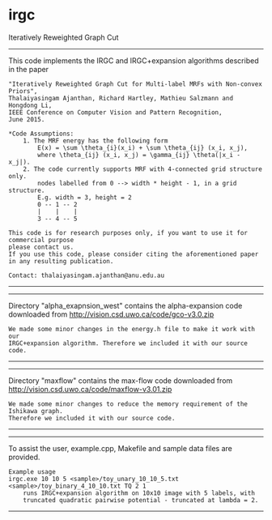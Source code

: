 # irgc
Iteratively Reweighted Graph Cut

-------------------------------------------------------------------------------------------
This code implements the IRGC and IRGC+expansion algorithms	described in the paper 

	"Iteratively Reweighted Graph Cut for Multi-label MRFs with Non-convex Priors", 
	Thalaiyasingam Ajanthan, Richard Hartley, Mathieu Salzmann and Hongdong Li,
	IEEE Conference on Computer Vision and Pattern Recognition,
	June 2015.

	*Code Assumptions:
		1. The MRF energy has the following form
			E(x) = \sum \theta_{i}(x_i) + \sum \theta_{ij} (x_i, x_j), 
			where \theta_{ij} (x_i, x_j) = \gamma_{ij} \theta(|x_i - x_j|).
		2. The code currently supports MRF with 4-connected grid structure only.
			nodes labelled from 0 --> width * height - 1, in a grid structure.
			E.g. width = 3, height = 2
			0 -- 1 -- 2
			|	 |	  |
			3 -- 4 -- 5

	This code is for research purposes only, if you want to use it for commercial purpose 
	please contact us.
	If you use this code, please consider citing the aforementioned paper 
	in any resulting publication.
	
	Contact: thalaiyasingam.ajanthan@anu.edu.au
-------------------------------------------------------------------------------------------

-------------------------------------------------------------------------------------------
Directory "alpha_exapnsion_west" contains the alpha-expansion code downloaded from
http://vision.csd.uwo.ca/code/gco-v3.0.zip

	We made some minor changes in the energy.h file to make it work with our 
	IRGC+expansion algorithm. Therefore we included it with our source code.
-------------------------------------------------------------------------------------------

-------------------------------------------------------------------------------------------
Directory "maxflow" contains the max-flow code downloaded from
http://vision.csd.uwo.ca/code/maxflow-v3.01.zip

	We made some minor changes to reduce the memory requirement of the Ishikawa graph. 
	Therefore we included it with our source code.
-------------------------------------------------------------------------------------------

-------------------------------------------------------------------------------------------
To assist the user, example.cpp, Makefile and sample data files are provided.

	Example usage 
	irgc.exe 10 10 5 <sample>/toy_unary_10_10_5.txt <sample>/toy_binary_4_10_10.txt TQ 2 1
		runs IRGC+expansion algorithm on 10x10 image with 5 labels, with 
		truncated quadratic pairwise potential - truncated at lambda = 2.
-------------------------------------------------------------------------------------------
